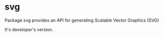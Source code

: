 # svg
Package svg provides an API for generating Scalable Vector Graphics (SVG)

It's developer's version.
